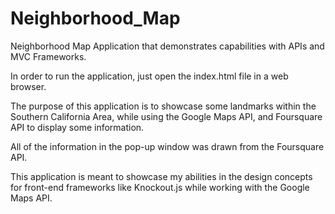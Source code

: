 # Neighborhood_Map
Neighborhood Map Application that demonstrates capabilities with APIs and MVC Frameworks.

In order to run the application, just open the index.html file in a web browser.

The purpose of this application is to showcase some landmarks within the Southern California Area, while using the Google Maps API, and Foursquare API to display some information.

All of the information in the pop-up window was drawn from the Foursquare API.

This application is meant to showcase my abilities in the design concepts for front-end frameworks like Knockout.js while working with the Google Maps API.

